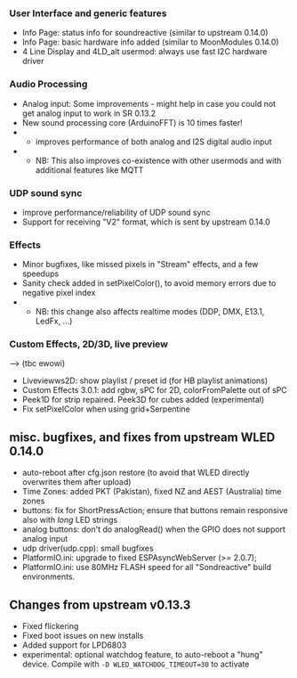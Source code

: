 ### User Interface and generic features
* Info Page: status info for soundreactive (similar to upstream 0.14.0)
* Info Page: basic hardware info added (similar to MoonModules 0.14.0)
* 4 Line Display and 4LD_alt usermod: always use fast I2C hardware driver


### Audio Processing
* Analog input: Some improvements - might help in case you could not get analog input to work in SR 0.13.2
* New sound processing core (ArduinoFFT) is 10 times faster!
* * improves performance of both analog and I2S digital audio input
* * NB: This also improves co-existence with other usermods and with additional features like MQTT


### UDP sound sync
* improve performance/reliability of UDP sound sync
* Support for receiving "V2" format, which is sent by upstream 0.14.0 


### Effects
* Minor bugfixes, like missed pixels in "Stream" effects, and a few speedups
* Sanity check added in setPixelColor(), to avoid memory errors due to negative pixel index
* * NB: this change also affects realtime modes (DDP, DMX, E13.1, LedFx, ...)


### Custom Effects, 2D/3D, live preview

--> (tbc ewowi)
* Liveviewws2D: show playlist / preset id (for HB playlist animations)
* Custom Effects 3.0.1: add rgbw, sPC for 2D, colorFromPalette out of sPC
* Peek1D for strip repaired. Peek3D for cubes added (experimental)
* Fix setPixelColor when using grid+Serpentine


## misc. bugfixes, and fixes from upstream WLED 0.14.0
* auto-reboot after cfg.json restore (to avoid that WLED directly overwrites them after upload)
* Time Zones: added PKT (Pakistan), fixed NZ and AEST (Australia) time zones
* buttons: fix for ShortPressAction; ensure that buttons remain responsive also with _long_ LED strings
* analog buttons: don't do analogRead() when the GPIO does not support analog input
* udp driver(udp.cpp): small bugfixes
* PlatformIO.ini: upgrade to fixed ESPAsyncWebServer (>= 2.0.7); 
* PlatformIO.ini: use 80MHz FLASH speed for all "Sondreactive" build environments.


## Changes from upstream v0.13.3
* Fixed flickering
* Fixed boot issues on new installs
* Added support for LPD6803
* experimental: optional watchdog feature, to auto-reboot a "hung" device. Compile with `-D WLED_WATCHDOG_TIMEOUT=30` to activate
